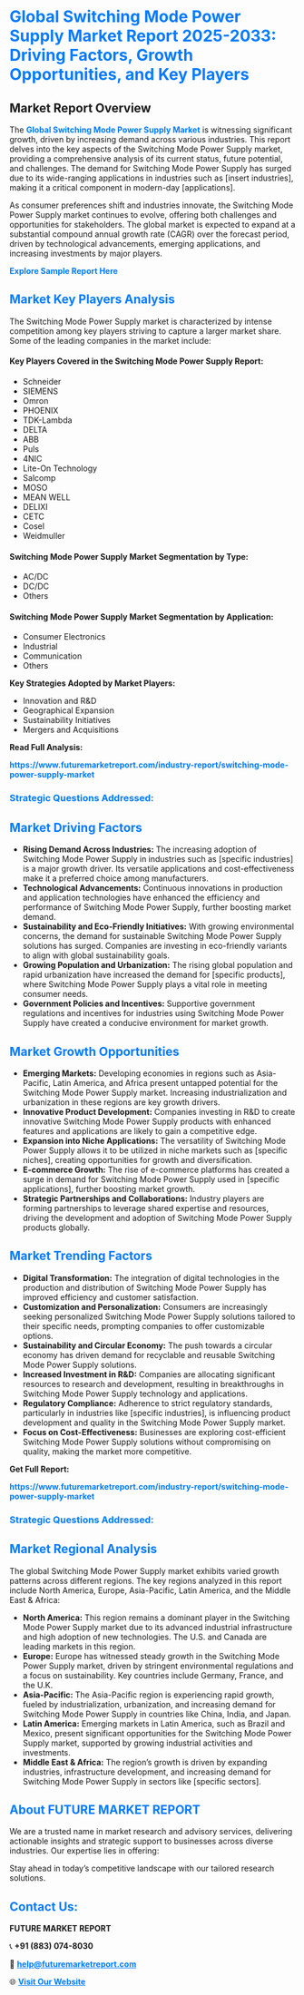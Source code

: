 <h1 style="color: #007BFF;">Global Switching Mode Power Supply Market Report 2025-2033: Driving Factors, Growth Opportunities, and Key Players</h1>

<section id="overview">
<h2>Market Report Overview</h2>
<p>The <a href="https://www.futuremarketreport.com/industry-report/switching-mode-power-supply-market" style="color: #007BFF; text-decoration: none;"><strong>Global Switching Mode Power Supply Market</strong></a> is witnessing significant growth, driven by increasing demand across various industries. This report delves into the key aspects of the Switching Mode Power Supply market, providing a comprehensive analysis of its current status, future potential, and challenges. The demand for Switching Mode Power Supply has surged due to its wide-ranging applications in industries such as [insert industries], making it a critical component in modern-day [applications].</p>
<p>As consumer preferences shift and industries innovate, the Switching Mode Power Supply market continues to evolve, offering both challenges and opportunities for stakeholders. The global market is expected to expand at a substantial compound annual growth rate (CAGR) over the forecast period, driven by technological advancements, emerging applications, and increasing investments by major players.</p>
</section>

<section id="overview">
<p><a href="https://www.futuremarketreport.com/request-sample/reportId=55085" style="color: #007BFF; text-decoration: none;"><strong>Explore Sample Report Here</strong></a></p>
</section>

<section id="key-players">
<h2 style="color: #007BFF;">Market Key Players Analysis</h2>
<p>The Switching Mode Power Supply market is characterized by intense competition among key players striving to capture a larger market share. Some of the leading companies in the market include:</p>
<h4>Key Players Covered in the Switching Mode Power Supply Report:</h4>
<ul><li>Schneider</li><li>SIEMENS</li><li>Omron</li><li>PHOENIX</li><li>TDK-Lambda</li><li>DELTA</li><li>ABB</li><li>Puls</li><li>4NIC</li><li>Lite-On Technology</li><li>Salcomp</li><li>MOSO</li><li>MEAN WELL</li><li>DELIXI</li><li>CETC</li><li>Cosel</li><li>Weidmuller</li></ul>
<h4>Switching Mode Power Supply Market Segmentation by Type:</h4>
<ul><li>AC/DC</li><li>DC/DC</li><li>Others</li></ul>

<h4>Switching Mode Power Supply Market Segmentation by Application:</h4>
<ul><li>Consumer Electronics</li><li>Industrial</li><li>Communication</li><li>Others</li></ul>
<p><strong>Key Strategies Adopted by Market Players:</strong></p>
<ul>
<li>Innovation and R&D</li>
<li>Geographical Expansion</li>
<li>Sustainability Initiatives</li>
<li>Mergers and Acquisitions</li>
</ul>
</section>

<section>
<p><strong>Read Full Analysis: </strong></p><a href="https://www.futuremarketreport.com/industry-report/switching-mode-power-supply-market" style="color: #007BFF; text-decoration: none;"><strong>https://www.futuremarketreport.com/industry-report/switching-mode-power-supply-market</strong></a>
<h3 style="color: #007BFF;">Strategic Questions Addressed:</h3>
</section>

<section id="driving-factors">
<h2 style="color: #007BFF;">Market Driving Factors</h2>
<ul>
<li><strong>Rising Demand Across Industries:</strong> The increasing adoption of Switching Mode Power Supply in industries such as [specific industries] is a major growth driver. Its versatile applications and cost-effectiveness make it a preferred choice among manufacturers.</li>
<li><strong>Technological Advancements:</strong> Continuous innovations in production and application technologies have enhanced the efficiency and performance of Switching Mode Power Supply, further boosting market demand.</li>
<li><strong>Sustainability and Eco-Friendly Initiatives:</strong> With growing environmental concerns, the demand for sustainable Switching Mode Power Supply solutions has surged. Companies are investing in eco-friendly variants to align with global sustainability goals.</li>
<li><strong>Growing Population and Urbanization:</strong> The rising global population and rapid urbanization have increased the demand for [specific products], where Switching Mode Power Supply plays a vital role in meeting consumer needs.</li>
<li><strong>Government Policies and Incentives:</strong> Supportive government regulations and incentives for industries using Switching Mode Power Supply have created a conducive environment for market growth.</li>
</ul>
</section>

<section id="growth-opportunities">
<h2 style="color: #007BFF;">Market Growth Opportunities</h2>
<ul>
<li><strong>Emerging Markets:</strong> Developing economies in regions such as Asia-Pacific, Latin America, and Africa present untapped potential for the Switching Mode Power Supply market. Increasing industrialization and urbanization in these regions are key growth drivers.</li>
<li><strong>Innovative Product Development:</strong> Companies investing in R&D to create innovative Switching Mode Power Supply products with enhanced features and applications are likely to gain a competitive edge.</li>
<li><strong>Expansion into Niche Applications:</strong> The versatility of Switching Mode Power Supply allows it to be utilized in niche markets such as [specific niches], creating opportunities for growth and diversification.</li>
<li><strong>E-commerce Growth:</strong> The rise of e-commerce platforms has created a surge in demand for Switching Mode Power Supply used in [specific applications], further boosting market growth.</li>
<li><strong>Strategic Partnerships and Collaborations:</strong> Industry players are forming partnerships to leverage shared expertise and resources, driving the development and adoption of Switching Mode Power Supply products globally.</li>
</ul>
</section>

<section id="trending-factors">
<h2 style="color: #007BFF;">Market Trending Factors</h2>
<ul>
<li><strong>Digital Transformation:</strong> The integration of digital technologies in the production and distribution of Switching Mode Power Supply has improved efficiency and customer satisfaction.</li>
<li><strong>Customization and Personalization:</strong> Consumers are increasingly seeking personalized Switching Mode Power Supply solutions tailored to their specific needs, prompting companies to offer customizable options.</li>
<li><strong>Sustainability and Circular Economy:</strong> The push towards a circular economy has driven demand for recyclable and reusable Switching Mode Power Supply solutions.</li>
<li><strong>Increased Investment in R&D:</strong> Companies are allocating significant resources to research and development, resulting in breakthroughs in Switching Mode Power Supply technology and applications.</li>
<li><strong>Regulatory Compliance:</strong> Adherence to strict regulatory standards, particularly in industries like [specific industries], is influencing product development and quality in the Switching Mode Power Supply market.</li>
<li><strong>Focus on Cost-Effectiveness:</strong> Businesses are exploring cost-efficient Switching Mode Power Supply solutions without compromising on quality, making the market more competitive.</li>
</ul>
</section>

<section>
<p><strong>Get Full Report: </strong></p><a href="https://www.futuremarketreport.com/industry-report/switching-mode-power-supply-market" style="color: #007BFF; text-decoration: none;"><strong>https://www.futuremarketreport.com/industry-report/switching-mode-power-supply-market</strong></a>
<h3 style="color: #007BFF;">Strategic Questions Addressed:</h3>
</section>


<section id="regional-analysis">
<h2 style="color: #007BFF;">Market Regional Analysis</h2>
<p>The global Switching Mode Power Supply market exhibits varied growth patterns across different regions. The key regions analyzed in this report include North America, Europe, Asia-Pacific, Latin America, and the Middle East & Africa:</p>
<ul>
<li><strong>North America:</strong> This region remains a dominant player in the Switching Mode Power Supply market due to its advanced industrial infrastructure and high adoption of new technologies. The U.S. and Canada are leading markets in this region.</li>
<li><strong>Europe:</strong> Europe has witnessed steady growth in the Switching Mode Power Supply market, driven by stringent environmental regulations and a focus on sustainability. Key countries include Germany, France, and the U.K.</li>
<li><strong>Asia-Pacific:</strong> The Asia-Pacific region is experiencing rapid growth, fueled by industrialization, urbanization, and increasing demand for Switching Mode Power Supply in countries like China, India, and Japan.</li>
<li><strong>Latin America:</strong> Emerging markets in Latin America, such as Brazil and Mexico, present significant opportunities for the Switching Mode Power Supply market, supported by growing industrial activities and investments.</li>
<li><strong>Middle East & Africa:</strong> The region’s growth is driven by expanding industries, infrastructure development, and increasing demand for Switching Mode Power Supply in sectors like [specific sectors].</li>
</ul>
</section>

<footer>
<h2 style="color: #007BFF;">About FUTURE MARKET REPORT</h2>
<p>We are a trusted name in market research and advisory services, delivering actionable insights and strategic support to businesses across diverse industries. Our expertise lies in offering:</p>

<p>Stay ahead in today’s competitive landscape with our tailored research solutions.</p>

<h2 style="color: #007BFF;">Contact Us:</h2>
<p><strong>FUTURE MARKET REPORT</strong></p>
<p>📞 <strong>+91 (883) 074-8030</strong></p>
<p>📧 <strong><a href="mailto:help@futuremarketreport.com" style="color: #007BFF;">help@futuremarketreport.com</a></strong></p>
<p>🌐 <strong><a href="https://www.futuremarketreport.com/" style="color: #007BFF;">Visit Our Website</a></strong></p>
</footer>